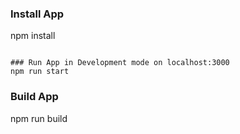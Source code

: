 ### Install App
npm install
```

### Run App in Development mode on localhost:3000
npm run start
```

### Build App
npm run build
```